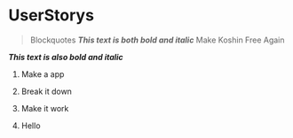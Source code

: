 # UserStorys

> Blockquotes
**_This text is both bold and italic_**
Make Koshin Free Again

__*This text is also bold and italic*__
1. Make a app

2. Break it down

3. Make it work

4. Hello




